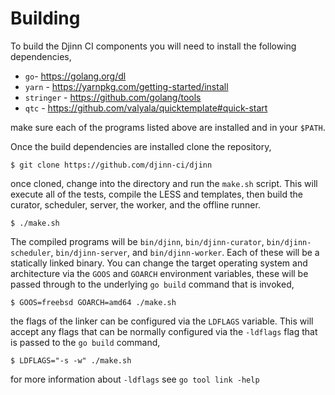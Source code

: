 <div class="doc-section" markdown>

# Building

<div class="doc-content panel" markdown>
<div class="panel-body" markdown>

To build the Djinn CI components you will need to install the following
dependencies,

* `go`- https://golang.org/dl
* `yarn` - https://yarnpkg.com/getting-started/install
* `stringer` - https://github.com/golang/tools
* `qtc` - https://github.com/valyala/quicktemplate#quick-start

make sure each of the programs listed above are installed and in your `$PATH`.

Once the build dependencies are installed clone the repository,

</div>

    $ git clone https://github.com/djinn-ci/djinn

<div class="panel-body" markdown>

once cloned, change into the directory and run the `make.sh` script. This will
execute all of the tests, compile the LESS and templates, then build the
curator, scheduler, server, the worker, and the offline runner.

</div>

    $ ./make.sh

<div class="panel-body" markdown>

The compiled programs will be `bin/djinn`, `bin/djinn-curator`,
`bin/djinn-scheduler`, `bin/djinn-server`, and `bin/djinn-worker`. Each of
these will be a statically linked binary. You can change the target operating
system and architecture via the `GOOS` and `GOARCH` environment variables,
these will be passed through to the underlying `go build` command that is
invoked,

</div>

    $ GOOS=freebsd GOARCH=amd64 ./make.sh

<div class="panel-body" markdown>

the flags of the linker can be configured via the `LDFLAGS` variable. This will
accept any flags that can be normally configured via the `-ldflags` flag that
is passed to the `go build` command,

</div>

    $ LDFLAGS="-s -w" ./make.sh

<div class="panel-body" markdown>

for more information about `-ldflags` see `go tool link -help`

</div>
</div>
</div>
